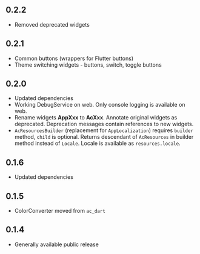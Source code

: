 ## 0.2.2

- Removed deprecated widgets

## 0.2.1

- Common buttons (wrappers for Flutter buttons)
- Theme switching widgets - buttons, switch, toggle buttons

## 0.2.0

- Updated dependencies
- Working DebugService on web. Only console logging is available on web. 
- Rename widgets **AppXxx** to **AcXxx**. Annotate original widgets as deprecated. Deprecation 
  messages contain references to new widgets.
- `AcResourcesBuilder` (replacement for `AppLocalization`) requires `builder` method,
  `child` is optional. Returns descendant of `AcResources` in builder method instead of `Locale`.
  Locale is available as `resources.locale`.


## 0.1.6

- Updated dependencies

## 0.1.5

- ColorConverter moved from `ac_dart`

## 0.1.4

- Generally available public release
